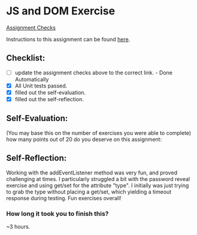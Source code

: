 JS and DOM Exercise
===================================
[Assignment Checks](https://github.com/IT3049C/JS-and-DOM-Exercises/workflows/Assignment%20Checks/badge.svg)

Instructions to this assignment can be found [here](https://it3049c.github.io/coursework/labs/js-and-dom-exercises/).

## Checklist:
- [ ] update the assignment checks above to the correct link. - Done Automatically
- [x] All Unit tests passed.
- [x] filled out the self-evaluation.
- [x] filled out the self-reflection.

## Self-Evaluation: 
(You may base this on the number of exercises you were able to complete)
how many points out of 20 do you deserve on this assignment:

## Self-Reflection:
<!-- What did you learn that you found interesting -->
Working with the addEventListener method was very fun, and proved challenging at times.  I particularly struggled a bit with the password reveal exercise and using get/set for the attribute "type".  I initially was just trying to grab the type without placing a get/set, which yielding a timeout response during testing.  Fun exercises overall!

### How long it took you to finish this?
~3 hours.